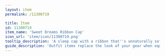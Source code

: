 ```yaml
---
layout: item
permalink: /11300719

title: Item
id: 11300719
item_name: 'Sweet Dreams Ribbon Cap'
icon_url: 'item/icon/11300719.png'
tooltip_description: 'A sleep cap with a ribbon that''s unnaturally soft to the touch.'
guide_description: 'Outfit items replace the look of your gear when equipped.'
---
```

